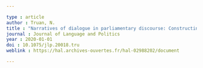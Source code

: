 ```yaml
---

type : article
author : Truan, N. 
title : "Narratives of dialogue in parliamentary discourse: Constructing the ethos of the receptive politician"
journal : Journal of Language and Politics
year : 2020-01-01
doi : 10.1075/jlp.20018.tru
weblink : https://hal.archives-ouvertes.fr/hal-02988202/document

---
```

